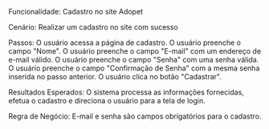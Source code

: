 Funcionalidade: Cadastro no site Adopet

Cenário: Realizar um cadastro no site com sucesso

Passos:
O usuário acessa a página de cadastro.
O usuário preenche o campo "Nome".
O usuário preenche o campo "E-mail" com um endereço de e-mail válido.
O usuário preenche o campo "Senha" com uma senha válida.
O usuário preenche o campo "Confirmação de Senha" com a mesma senha inserida no passo anterior.
O usuário clica no botão "Cadastrar".

Resultados Esperados:
O sistema processa as informações fornecidas, efetua o cadastro e direciona o usuário para a tela de login.

Regra de Negócio:
E-mail e senha são campos obrigatórios para o cadastro.